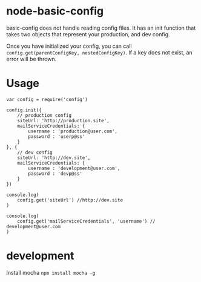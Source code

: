 # node-basic-config

basic-config does not handle reading config files.
It has an init function that takes two objects that
represent your production, and dev config.

Once you have initialized your config, you can call
`config.get(parentConfigKey, nestedConfigKey)`. If a
key does not exist, an error will be thrown.

# Usage

    var config = require('config')

    config.init({
        // production config
        siteUrl: 'http://production.site',
        mailServiceCredentials: {
            username : 'production@user.com',
            password : 'userp@ss'
        }
    }, {
        // dev config
        siteUrl: 'http://dev.site',
        mailServiceCredentials: {
            username : 'development@user.com',
            password : 'devp@ss'
        }
    })

    console.log(
        config.get('siteUrl') //http://dev.site
    )

    console.log(
        config.get('mailServiceCredentials', 'username') // development@user.com
    )

# development

Install mocha `npm install mocha -g`
